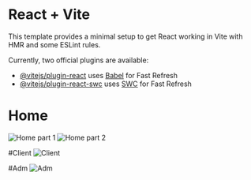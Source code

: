 # React + Vite

This template provides a minimal setup to get React working in Vite with HMR and some ESLint rules.

Currently, two official plugins are available:

- [@vitejs/plugin-react](https://github.com/vitejs/vite-plugin-react/blob/main/packages/plugin-react/README.md) uses [Babel](https://babeljs.io/) for Fast Refresh
- [@vitejs/plugin-react-swc](https://github.com/vitejs/vite-plugin-react-swc) uses [SWC](https://swc.rs/) for Fast Refresh

# Home
![Home part 1](https://github.com/lucasronas/Client-and-Adm-Pages/assets/101338767/bf805d51-f83f-439b-993e-b7f686611f24)
![Home part 2](https://github.com/lucasronas/Client-and-Adm-Pages/assets/101338767/8eb65df6-480c-4b5d-ab68-14c8d81a57d8)

#Client
![Client](https://github.com/lucasronas/Client-and-Adm-Pages/assets/101338767/620dab8c-2c99-4048-99cc-65ffd7f9130b)

#Adm
![Adm](https://github.com/lucasronas/Client-and-Adm-Pages/assets/101338767/be69f34c-0dd1-4299-8d87-136259e71044)



